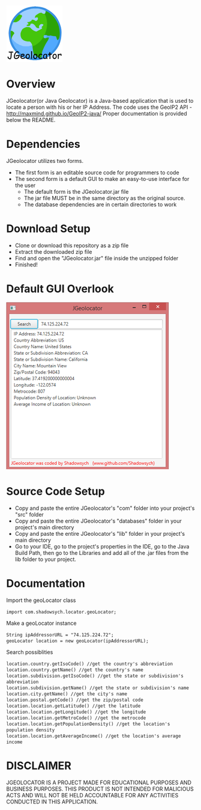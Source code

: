 ![Alt text](/rsrc/icon.png)
# Overview
JGeolocator(or Java Geolocator) is a Java-based application that is used to locate a person with his or her IP Address. 
The code uses the GeoIP2 API - http://maxmind.github.io/GeoIP2-java/
Proper documentation is provided below the README.

# Dependencies
JGeolocator utilizes two forms.
- The first form is an editable source code for programmers to code
- The second form is a default GUI to make an easy-to-use interface for the user
	- The default form is the JGeolocator.jar file
	- The jar file MUST be in the same directory as the original source. 
	- The database dependencies are in certain directories to work
# Download Setup
- Clone or download this repository as a zip file
- Extract the downloaded zip file
- Find and open the "JGeolocator.jar" file inside the unzipped folder
- Finished!

# Default GUI Overlook
![Alt text](/rsrc/gui.PNG)

# Source Code Setup
- Copy and paste the entire JGeolocator's "com" folder into your project's "src" folder
- Copy and paste the entire JGeolocator's "databases" folder in your project's main directory
- Copy and paste the entire JGeolocator's "lib" folder in your project's main directory
- Go to your IDE, go to the project's properties in the IDE, go to the Java Build Path, then go to the Libraries and add
  all of the .jar files from the lib folder to your project.

# Documentation
Import the geoLocator class
```
import com.shadowsych.locator.geoLocator;
```
Make a geoLocator instance
```
String ipAddressorURL = "74.125.224.72";
geoLocator location = new geoLocator(ipAddressorURL);
```
Search possiblities
```
location.country.getIsoCode() //get the country's abbreviation
location.country.getName() //get the country's name
location.subdivision.getIsoCode() //get the state or subdivision's abbreviation
location.subdivision.getName() //get the state or subdivision's name
location.city.getName() //get the city's name
location.postal.getCode() //get the zip/postal code
location.location.getLatitude() //get the latitude
location.location.getLongitude() //get the longitude
location.location.getMetroCode() //get the metrocode
location.location.getPopulationDensity() //get the location's population density
location.location.getAverageIncome() //get the location's average income
```
# DISCLAIMER
JGEOLOCATOR IS A PROJECT MADE FOR EDUCATIONAL PURPOSES AND BUSINESS PURPOSES. THIS PRODUCT IS NOT INTENDED FOR MALICIOUS ACTS AND WILL NOT BE HELD ACCOUNTABLE FOR ANY ACTIVITIES CONDUCTED IN THIS APPLICATION.
